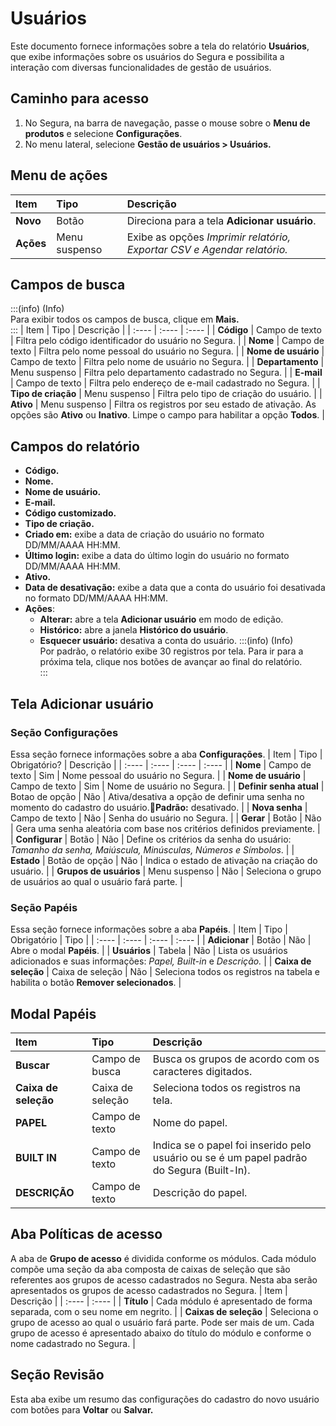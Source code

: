 # Usuários

Este documento fornece informações sobre a tela do relatório **Usuários**, que exibe informações sobre os usuários do Segura e possibilita a interação com diversas funcionalidades de gestão de usuários.

## Caminho para acesso
1. No Segura, na barra de navegação, passe o mouse sobre o **Menu de produtos** e selecione **Configurações**.  
2. No menu lateral, selecione **Gestão de usuários \> Usuários.**

## Menu de ações
| Item | Tipo | Descrição |
| :---- | :---- | :---- |
| **Novo** | Botão | Direciona para a tela **Adicionar usuário**. |
| **Ações** | Menu suspenso | Exibe as opções *Imprimir relatório, Exportar CSV e Agendar relatório.* |

## Campos de busca
:::(info) (Info)  
Para exibir todos os campos de busca, clique em **Mais.**  
:::
| Item | Tipo | Descrição |
| :---- | :---- | :---- |
| **Código** | Campo de texto | Filtra pelo código identificador do usuário no Segura. |
| **Nome** | Campo de texto | Filtra pelo nome pessoal do usuário no Segura. |
| **Nome de usuário** | Campo de texto | Filtra pelo nome de usuário no Segura. |
| **Departamento** | Menu suspenso | Filtra pelo departamento cadastrado no Segura. |
| **E-mail** | Campo de texto | Filtra pelo endereço de e-mail cadastrado no Segura. |
| **Tipo de criação** | Menu suspenso | Filtra pelo tipo de criação do usuário. |
| **Ativo** | Menu suspenso | Filtra os registros por seu estado de ativação. As opções são **Ativo** ou **Inativo**. Limpe o campo para habilitar a opção **Todos**. |

## **Campos do relatório**
* **Código.**  
* **Nome.**  
* **Nome de usuário.**  
* **E-mail.**  
* **Código customizado.**  
* **Tipo de criação.**  
* **Criado em:** exibe a data de criação do usuário no formato DD/MM/AAAA HH:MM.  
* **Último login:** exibe a data do último login do usuário no formato DD/MM/AAAA HH:MM.  
* **Ativo.**  
* **Data de desativação:** exibe a data que a conta do usuário foi desativada no formato DD/MM/AAAA HH:MM.  
* **Ações**:  
  * **Alterar:** abre a tela **Adicionar usuário** em modo de edição.  
  * **Histórico:** abre a janela **Histórico do usuário**.  
  * **Esquecer usuário:** desativa a conta do usuário.
:::(info) (Info)  
Por padrão, o relatório exibe 30 registros por tela. Para ir para a próxima tela, clique nos botões de avançar ao final do relatório.  
:::

## Tela Adicionar usuário

### Seção Configurações
Essa seção fornece informações sobre a aba **Configurações**.
| Item | Tipo | Obrigatório? | Descrição |
| :---- | :---- | :---- | :---- |
| **Nome** | Campo de texto | Sim | Nome pessoal do usuário no Segura. |
| **Nome de usuário** | Campo de texto | Sim | Nome de usuário no Segura. |
| **Definir senha atual** | Botao de opção | Não | Ativa/desativa a opção de definir uma senha no momento do cadastro do usuário.**Padrão:** desativado. |
| **Nova senha** | Campo de texto | Não | Senha do usuário no Segura. |
| **Gerar** | Botão | Não | Gera uma senha aleatória com base nos critérios definidos previamente. |
| **Configurar** | Botão | Não | Define os critérios da senha do usuário: *Tamanho da senha, Maiúscula, Minúsculas, Números e Símbolos*. |
| **Estado** | Botão de opção | Não | Indica o estado de ativação na criação do usuário. |
| **Grupos de usuários** | Menu suspenso | Não | Seleciona o grupo de usuários ao qual o usuário fará parte. |

### Seção Papéis
Essa seção fornece informações sobre a aba **Papéis**.
| Item | Tipo | Obrigatório | Tipo |
| :---- | :---- | :---- | :---- |
| **Adicionar** | Botão | Não | Abre o modal **Papéis**. |
| **Usuários** | Tabela | Não | Lista os usuários adicionados e suas informações: *Papel, Built-in* e *Descrição.*  |
| **Caixa de seleção** | Caixa de seleção | Não | Seleciona todos os registros na tabela e habilita o botão **Remover selecionados**. |

## Modal Papéis
| Item | Tipo | Descrição |
| :---- | :---- | :---- |
| **Buscar** | Campo de busca | Busca os grupos de acordo com os caracteres digitados. |
| **Caixa de seleção** | Caixa de seleção | Seleciona todos os registros na tela. |
| **PAPEL** | Campo de texto | Nome do papel. |
| **BUILT IN** | Campo de texto | Indica se o papel foi inserido pelo usuário ou se é um papel padrão do Segura (Built-In). |
| **DESCRIÇÃO** | Campo de texto | Descrição do papel. |

## Aba Políticas de acesso
A aba de **Grupo de acesso** é dividida conforme os módulos. Cada módulo compõe uma seção da aba composta de caixas de seleção que são referentes aos grupos de acesso cadastrados no Segura. Nesta aba serão apresentados os grupos de acesso cadastrados no Segura.
| Item | Descrição |
| :---- | :---- |
| **Título** | Cada módulo é apresentado de forma separada, com o seu nome em negrito. |
| **Caixas de seleção** | Seleciona o grupo de acesso ao qual o usuário fará parte. Pode ser mais de um. Cada grupo de acesso é apresentado abaixo do título do módulo e conforme o nome cadastrado no Segura. |

## Seção Revisão
Esta aba exibe um resumo das configurações do cadastro do novo usuário com botões para **Voltar** ou **Salvar.**
